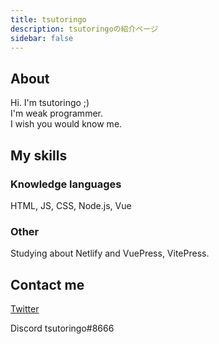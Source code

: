 ```yaml
---
title: tsutoringo
description: tsutoringoの紹介ページ
sidebar: false
---
```



## About

Hi. I'm tsutoringo ;) <br>
I'm weak programmer. <br>
I wish you would know me.<br>

## My skills
### Knowledge languages
HTML, JS, CSS, Node.js, Vue

### Other
Studying about Netlify and VuePress, VitePress.

## Contact me

[Twitter](https://twitter.com/tsutoringo)

Discord tsutoringo#8666

<item-sprite name="netherite-helmet" :scale="1.8"/><br>
<item-sprite name="netherite-chestplate" :scale="1.8"/><br>
<item-sprite name="netherite-leggings" :scale="1.8"/><br>
<item-sprite name="netherite-boots" :scale="1.8"/>